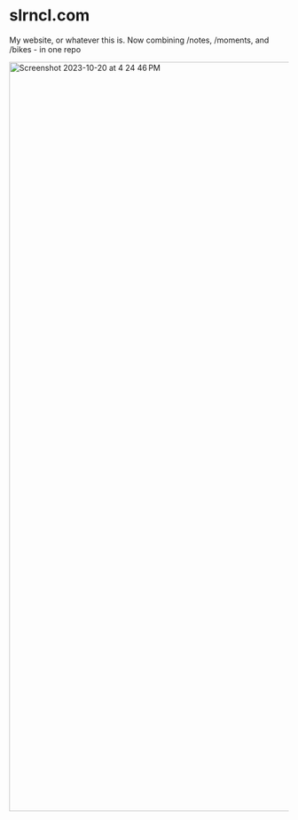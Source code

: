 # slrncl.com
My website, or whatever this is. 
Now combining /notes, /moments, and /bikes - in one repo

<img width="1351" alt="Screenshot 2023-10-20 at 4 24 46 PM" src="https://github.com/nsolerieu/slrncl.com/assets/10632534/9b0b50ba-404f-4b8d-8e37-502a57aedace">
